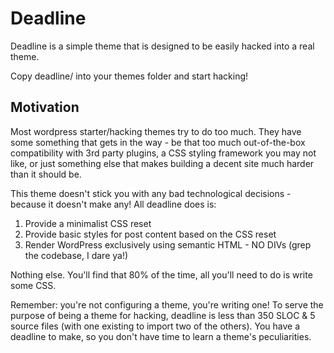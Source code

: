 # Deadline

Deadline is a simple theme that is designed to be easily hacked into a real theme.

Copy deadline/ into your themes folder and start hacking!

## Motivation

Most wordpress starter/hacking themes try to do too much. They have some something that gets in the way - be that too much out-of-the-box compatibility with 3rd party plugins, a CSS styling framework you may not like, or just something else that makes building a decent site much harder than it should be.

This theme doesn't stick you with any bad technological decisions - because it doesn't make any! All deadline does is:

1. Provide a minimalist CSS reset
2. Provide basic styles for post content based on the CSS reset
3. Render WordPress exclusively using semantic HTML - NO DIVs (grep the codebase, I dare ya!)

Nothing else. You'll find that 80% of the time, all you'll need to do is write some CSS.

Remember: you're not configuring a theme, you're writing one! To serve the purpose of being a theme for hacking, deadline is less than 350 SLOC & 5 source files (with one existing to import two of the others). You have a deadline to make, so you don't have time to learn a theme's peculiarities.
